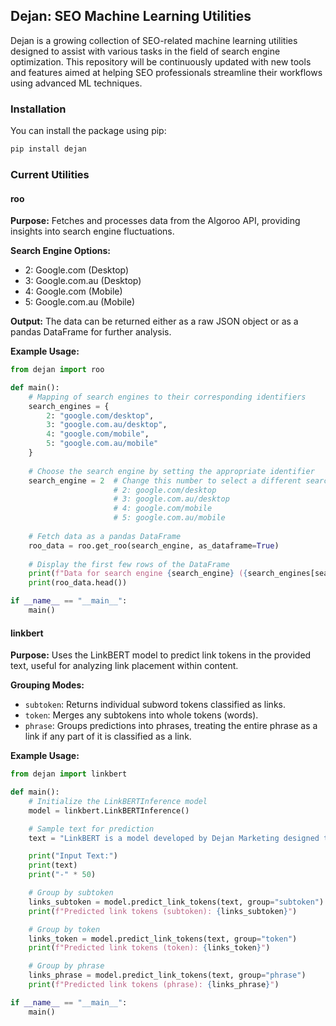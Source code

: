 ## Dejan: SEO Machine Learning Utilities

Dejan is a growing collection of SEO-related machine learning utilities designed to assist with various tasks in the field of search engine optimization. This repository will be continuously updated with new tools and features aimed at helping SEO professionals streamline their workflows using advanced ML techniques.

### Installation

You can install the package using pip:

```bash
pip install dejan
```

### Current Utilities

#### roo

**Purpose:** Fetches and processes data from the Algoroo API, providing insights into search engine fluctuations.

**Search Engine Options:**

* 2: Google.com (Desktop)
* 3: Google.com.au (Desktop)
* 4: Google.com (Mobile)
* 5: Google.com.au (Mobile)

**Output:** The data can be returned either as a raw JSON object or as a pandas DataFrame for further analysis.

**Example Usage:**

```python
from dejan import roo

def main():
    # Mapping of search engines to their corresponding identifiers
    search_engines = {
        2: "google.com/desktop",
        3: "google.com.au/desktop",
        4: "google.com/mobile",
        5: "google.com.au/mobile"
    }
    
    # Choose the search engine by setting the appropriate identifier
    search_engine = 2  # Change this number to select a different search engine:
                       # 2: google.com/desktop
                       # 3: google.com.au/desktop
                       # 4: google.com/mobile
                       # 5: google.com.au/mobile
    
    # Fetch data as a pandas DataFrame
    roo_data = roo.get_roo(search_engine, as_dataframe=True)
    
    # Display the first few rows of the DataFrame
    print(f"Data for search engine {search_engine} ({search_engines[search_engine]}):")
    print(roo_data.head())

if __name__ == "__main__":
    main()

```

#### linkbert

**Purpose:** Uses the LinkBERT model to predict link tokens in the provided text, useful for analyzing link placement within content.

**Grouping Modes:**

* `subtoken`: Returns individual subword tokens classified as links.
* `token`: Merges any subtokens into whole tokens (words).
* `phrase`: Groups predictions into phrases, treating the entire phrase as a link if any part of it is classified as a link.

**Example Usage:**

```python
from dejan import linkbert

def main():
    # Initialize the LinkBERTInference model
    model = linkbert.LinkBERTInference()

    # Sample text for prediction
    text = "LinkBERT is a model developed by Dejan Marketing designed to predict natural link placement within web content."

    print("Input Text:")
    print(text)
    print("-" * 50)

    # Group by subtoken
    links_subtoken = model.predict_link_tokens(text, group="subtoken")
    print(f"Predicted link tokens (subtoken): {links_subtoken}")

    # Group by token
    links_token = model.predict_link_tokens(text, group="token")
    print(f"Predicted link tokens (token): {links_token}")

    # Group by phrase
    links_phrase = model.predict_link_tokens(text, group="phrase")
    print(f"Predicted link tokens (phrase): {links_phrase}")

if __name__ == "__main__":
    main()
```


